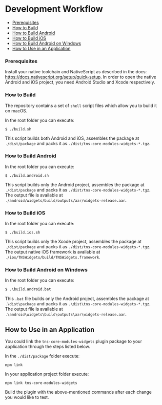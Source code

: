 # Development Workflow

<!-- TOC depthFrom:1 -->

- [Prerequisites](#prerequisites)
- [How to Build](#how-to-build)
- [How to Build Android](#how-to-build-android)
- [How to Build iOS](#how-to-build-ios)
- [How to Build Android on Windows](#how-to-build-android-on-windows)
- [How to Use in an Application](#how-to-use-in-an-application)

<!-- /TOC -->

### Prerequisites

Install your native toolchain and NativeScript as described in the docs: https://docs.nativescript.org/setup/quick-setup. In order to open the native Android and iOS project, you need Android Studio and Xcode respectively.

### How to Build

The repository contains a set of `shell` script files which allow you to build it on macOS.

In the root folder you can execute:

```shell
$ ./build.sh
```

This script builds both Android and iOS, assembles the package at `./dist/package` and packs it as `./dist/tns-core-modules-widgets-*.tgz`.

### How to Build Android

In the root folder you can execute:

```shell
$ ./build.android.sh
```

This script builds only the Android project, assembles the package at `./dist/package` and packs it as `./dist/tns-core-modules-widgets-*.tgz`. The output file is available at `./android/widgets/build/outputs/aar/widgets-release.aar`.

### How to Build iOS

In the root folder you can execute:

```shell
$ ./build.ios.sh
```
This script builds only the Xcode project, assembles the package at `./dist/package` and packs it as `./dist/tns-core-modules-widgets-*.tgz`. The output native iOS framework is available at `./ios/TNSWidgets/build/TNSWidgets.framework`.

### How to Build Android on Windows

In the root folder you can execute:

```bat
$ .\build.android.bat
```

This `.bat` file builds only the Android project, assembles the package at `.\dist\package` and packs it as `.\dist\tns-core-modules-widgets-*.tgz`. The output file is available at `.\android\widgets\build\outputs\aar\widgets-release.aar`.

## How to Use in an Application

You could link the `tns-core-modules-widgets` plugin package to your application through the steps listed below.

In the `./dist/package` folder execute:

```
npm link
```

In your application project folder execute:

```
npm link tns-core-modules-widgets
```

Build the plugin with the above-mentioned commands after each change you would like to test.
